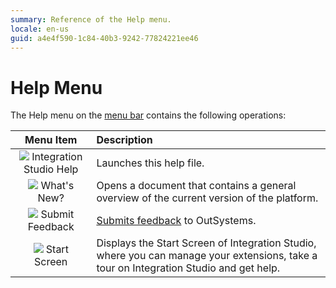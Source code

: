 ```yaml
---
summary: Reference of the Help menu.
locale: en-us
guid: a4e4f590-1c84-40b3-9242-77824221ee46
---
```


# Help Menu

The Help menu on the [menu bar](<../../workspace.md>) contains the following operations:

Menu Item | Description
:--------:|:-----------
![](images/help.gif) Integration Studio Help | Launches this help file.
![](images/whats-new.gif) What's New? | Opens a document that contains a general overview of the current version of the platform.
![](images/submit-feedback.gif) Submit Feedback | [Submits feedback](<submit-feedback.md>) to OutSystems.
![](images/home.gif) Start Screen | Displays the Start Screen of Integration Studio, where you can manage your extensions, take a tour on Integration Studio and get help.
